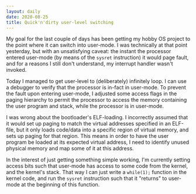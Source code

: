 ```yaml
---
layout: daily
date: 2020-08-25
title: Quick'n'dirty user-level switching
---
```


My goal for the last couple of days has been getting my hobby OS project to the point where
it can switch into user-mode. I was technically at that point yesterday, but with an
unsatisfying caveat: the instant the processor entered user-mode (by means of the `sysret` instruction)
it would page fault, and for a reasons I still don't understand, my interrupt handler wasn't invoked.

Today I managed to get user-level to (deliberately) infinitely loop. I can use a debugger to verify
that the processor is in-fact in user-mode. To prevent the fault upon entering user-mode, I adjusted
some access flags in the paging hierarchy to permit the processor to access the memory containing
the user program and stack, while the processor is in user-mode.

I was wrong about the bootloader's ELF-loading. I incorrectly assumed that it would set up paging
to match the virtual addresses specified in an ELF-file, but it only loads code/data into a specific
region of virtual memory, and sets up paging for that region. This means in order to have the user
program be loaded at its expected virtual address, I need to identify unused physical memory
and map some of it at this address.

In the interest of just getting something simple working, I'm currently setting access bits
such that user-mode has access to some code from the kernel, and the kernel's stack.
That way I can just write a `while(1);` function in the kernel code, and run the `sysret` instruction
such that it "returns" to user-mode at the beginning of this function.
